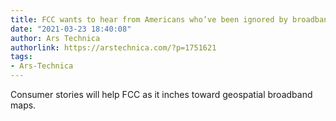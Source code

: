 ```yaml
---
title: FCC wants to hear from Americans who’ve been ignored by broadband industry
date: "2021-03-23 18:40:08"
author: Ars Technica
authorlink: https://arstechnica.com/?p=1751621
tags:
- Ars-Technica
---
```

Consumer stories will help FCC as it inches toward geospatial broadband maps.